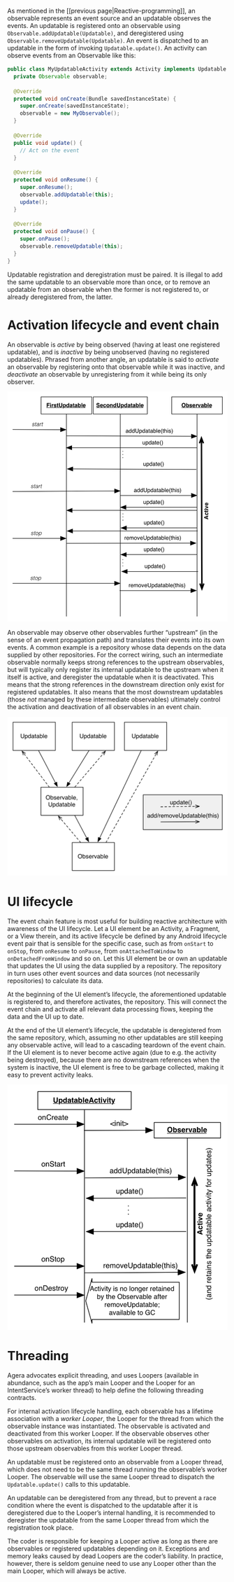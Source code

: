 As mentioned in the [[previous page|Reactive-programming]], an observable represents an event source and an updatable observes the events. An updatable is registered onto an observable using `Observable.addUpdatable(Updatable)`, and deregistered using `Observable.removeUpdatable(Updatable)`. An event is dispatched to an updatable in the form of invoking `Updatable.update()`. An activity can observe events from an Observable like this:

```java
public class MyUpdatableActivity extends Activity implements Updatable {
  private Observable observable;
  
  @Override
  protected void onCreate(Bundle savedInstanceState) {
    super.onCreate(savedInstanceState);
    observable = new MyObservable();
  }
   
  @Override
  public void update() {
    // Act on the event
  }
      
  @Override
  protected void onResume() {
    super.onResume();
    observable.addUpdatable(this);
    update();
  }
      
  @Override
  protected void onPause() {
    super.onPause();
    observable.removeUpdatable(this);
  }
}
```

Updatable registration and deregistration must be paired. It is illegal to add the same updatable to an observable more than once, or to remove an updatable from an observable when the former is not registered to, or already deregistered from, the latter.

# Activation lifecycle and event chain

An observable is _active_ by being observed (having at least one registered updatable), and is _inactive_ by being unobserved (having no registered updatables). Phrased from another angle, an updatable is said to _activate_ an observable by registering onto that observable while it was inactive, and _deactivate_ an observable by unregistering from it while being its only observer.

![](https://github.com/google/agera/raw/master/doc/images/observablelifecycle.png)

An observable may observe other observables further “upstream” (in the sense of an event propagation path) and translates their events into its own events. A common example is a repository whose data depends on the data supplied by other repositories. For the correct wiring, such an intermediate observable normally keeps strong references to the upstream observables, but will typically only register its internal updatable to the upstream when it itself is active, and deregister the updatable when it is deactivated. This means that the strong references in the downstream direction only exist for registered updatables. It also means that the most downstream updatables (those _not_ managed by these intermediate observables) ultimately control the activation and deactivation of all observables in an event chain.

![](https://github.com/google/agera/raw/master/doc/images/downstream.png)

# UI lifecycle

The event chain feature is most useful for building reactive architecture with awareness of the UI lifecycle. Let a UI element be an Activity, a Fragment, or a View therein, and its active lifecycle be defined by any Android lifecycle event pair that is sensible for the specific case, such as from `onStart` to `onStop`, from `onResume` to `onPause`, from `onAttachedToWindow` to `onDetachedFromWindow` and so on. Let this UI element be or own an updatable that updates the UI using the data supplied by a repository. The repository in turn uses other event sources and data sources (not necessarily repositories) to calculate its data.

At the beginning of the UI element’s lifecycle, the aforementioned updatable is registered to, and therefore activates, the repository. This will connect the event chain and activate all relevant data processing flows, keeping the data and the UI up to date.

At the end of the UI element’s lifecycle, the updatable is deregistered from the same repository, which, assuming no other updatables are still keeping any observable active, will lead to a cascading teardown of the event chain. If the UI element is to never become active again (due to e.g. the activity being destroyed), because there are no downstream references when the system is inactive, the UI element is free to be garbage collected, making it easy to prevent activity leaks.

![](https://github.com/google/agera/raw/master/doc/images/uilifecycle.png)

# Threading

Agera advocates explicit threading, and uses Loopers (available in abundance, such as the app’s main Looper and the Looper for an IntentService’s worker thread) to help define the following threading contracts.

For internal activation lifecycle handling, each observable has a lifetime association with a _worker Looper_, the Looper for the thread from which the observable instance was instantiated. The observable is activated and deactivated from this worker Looper. If the observable observes other observables on activation, its internal updatable will be registered onto those upstream observables from this worker Looper thread.

An updatable must be registered onto an observable from a Looper thread, which does not need to be the same thread running the observable’s worker Looper. The observable will use the same Looper thread to dispatch the `Updatable.update()` calls to this updatable.

An updatable can be deregistered from any thread, but to prevent a race condition where the event is dispatched to the updatable after it is deregistered due to the Looper’s internal handling, it is recommended to deregister the updatable from the same Looper thread from which the registration took place.

The coder is responsible for keeping a Looper active as long as there are observables or registered updatables depending on it. Exceptions and memory leaks caused by dead Loopers are the coder’s liability. In practice, however, there is seldom genuine need to use any Looper other than the main Looper, which will always be active.
